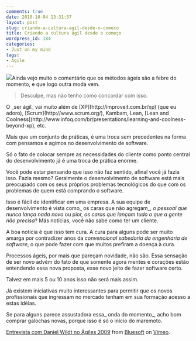 ```yaml
---
comments: true
date: 2010-10-04 13:31:57
layout: post
slug: criando-a-cultura-agil-desde-o-comeco
title: Criando a cultura ágil desde o começo
wordpress_id: 184
categories:
- Just on my mind
tags:
- Agile
---
```


[![](http://adilsoncarvalho.com.br/blog/wp-content/uploads/2010/10/Agile-Software-Development-Poster.jpg)](http://en.wikipedia.org/wiki/Agile_software_development)Ainda vejo muito o comentário que os métodos ágeis são a febre do momento, e que logo outra moda vem.


> Desculpe, mas não tenho como concordar com isso.


<!-- more -->O _ser ágil_ vai muito além de [XP](http://improveit.com.br/xp) (que eu adoro), [Scrum](http://www.scrum.org/), Kambam, Lean, [Lean and Coolness](http://www.infoq.com/br/presentations/learning-and-coolness-beyond-xp), etc.

Mais que um conjunto de práticas, é uma troca sem precedentes na forma com pensamos e agimos no desenvolvimento de software.

Só o fato de colocar sempre as necessidades do cliente como ponto central do desenvolvimento já é uma troca de prática enorme.

Você pode estar pensando que isso não faz sentido, afinal você já fazia isso. Fazia mesmo? Geralmente o desenvolvimento de software está mais preocupado com os seus próprios problemas tecnológicos do que com os problemas de quem está comprando o software.

Isso é fácil de identificar em uma empresa. A sua equipe de desenvolvimento é vista como_ os caras que não agregam_, _o pessoal que nunca lança nada novo_ ou pior, _os caras que lançam tudo o que a gente não precisa_? Más notícias, você não sabe como ter um cliente.

A boa notícia é que isso tem cura. A cura para alguns pode ser muito amarga por contradizer anos da _convencional sabedoria da engenharia de software_, o que pode fazer com que muitos prefiram a doença à cura.

Processos ágeis, por mais que pareçam novidade, não são. Essa sensação de ser novo advém do fato de que somente agora mentes e corações estão entendendo essa nova proposta, esse novo jeito de fazer software certo.

Talvez em mais 5 ou 10 anos isso não será mais assim.

Já existem iniciativas muito interessantes para permitir que os novos profissionais que ingressam no mercado tenham em sua formação acesso a estas idéias.

Se para alguns parece assustadora essa_ onda do momento_, acho bom comprar galochas novas, porque isso é só o início do maremoto.






[Entrevista com Daniel Wildt no Ágiles 2009](http://vimeo.com/7208504) from [Bluesoft](http://vimeo.com/bluesoft) on [Vimeo](http://vimeo.com).
